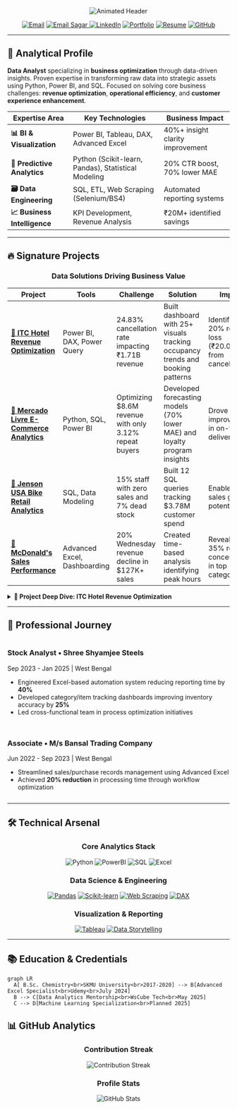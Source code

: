 <div align="center">
  <img src="https://readme-typing-svg.demolab.com?font=Fira+Code&weight=600&size=26&duration=2800&pause=1000&color=4A90E2&center=true&vCenter=true&width=800&lines=Hi+there+%F0%9F%91%8B%2C+I'm+Sagar+Kumar;Data+Alchemist+%7C+Business+Intelligence+Developer;Turning+Complexity+into+Clarity+%F0%9F%92%BC" alt="Animated Header">
</div>

<div align="center">
  
  [![Email](https://img.shields.io/badge/Email-sagarburman49@gmail.com-%23EA4335?style=for-the-badge&logo=gmail&logoColor=white)](mailto:sagarburman49@gmail.com)
  <a href="mailto:sagarburman49@gmail.com" target="_blank">
  <img src="https://img.shields.io/badge/📧_Email_Sagar-sagarburman49@gmail.com-%23EA4335?style=for-the-badge&logo=gmail&logoColor=white" alt="Email Sagar">
</a>
  [![LinkedIn](https://img.shields.io/badge/LinkedIn-sagar49-%230A66C2?style=for-the-badge&logo=linkedin&logoColor=white)](https://linkedin.com/in/sagar49)
  [![Portfolio](https://img.shields.io/badge/Portfolio-View_Online-%234285F4?style=for-the-badge&logo=google-chrome&logoColor=white)](https://www.wscubetech.com/portfolio/data/sagar-kumar-xanxikw)
  [![Resume](https://img.shields.io/badge/Download_Resume-%23BD5D38?style=for-the-badge&logo=adobeacrobatreader&logoColor=white)](https://drive.google.com/file/d/1vi1OiaaoD6txCO2LdDnbv5dTyJsPVgUx/view?usp=sharing)
  [![GitHub](https://img.shields.io/badge/GitHub-Repositories-%23181717?style=for-the-badge&logo=github&logoColor=white)](https://github.com/Sagarkumar49)
  
</div>

---

## 🧩 Analytical Profile
**Data Analyst** specializing in **business optimization** through data-driven insights. Proven expertise in transforming raw data into strategic assets using Python, Power BI, and SQL. Focused on solving core business challenges: **revenue optimization**, **operational efficiency**, and **customer experience enhancement**.

<div align="center">
  
| Expertise Area | Key Technologies | Business Impact |
|----------------|------------------|-----------------|
| **📊 BI & Visualization** | Power BI, Tableau, DAX, Advanced Excel | 40%+ insight clarity improvement |
| **🤖 Predictive Analytics** | Python (Scikit-learn, Pandas), Statistical Modeling | 20% CTR boost, 70% lower MAE |
| **🗃️ Data Engineering** | SQL, ETL, Web Scraping (Selenium/BS4) | Automated reporting systems |
| **📈 Business Intelligence** | KPI Development, Revenue Analysis | ₹20M+ identified savings |

</div>

---

## 🔥 Signature Projects

### <div align="center">Data Solutions Driving Business Value</div>

| Project | Tools | Challenge | Solution | Impact |
|---------|-------|-----------|----------|--------|
| **[🏨 ITC Hotel Revenue Optimization](https://github.com/Sagarkumar49/)** | Power BI, DAX, Power Query | 24.83% cancellation rate impacting ₹1.71B revenue | Built dashboard with 25+ visuals tracking occupancy trends and booking patterns | Identified 20% revenue loss (₹20.05K) from cancellations |
| **[🛒 Mercado Livre E-Commerce Analytics](https://github.com/Sagarkumar49/)** | Python, SQL, Power BI | Optimizing $8.6M revenue with only 3.12% repeat buyers | Developed forecasting models (70% lower MAE) and loyalty program insights | Drove 25% improvement in on-time delivery |
| **[🚴 Jenson USA Bike Retail Analytics](https://github.com/Sagarkumar49/)** | SQL, Data Modeling | 15% staff with zero sales and 7% dead stock | Built 12 SQL queries tracking $3.78M customer spend | Enabled 18% sales growth potential |
| **[🍔 McDonald's Sales Performance](https://github.com/Sagarkumar49/)** | Advanced Excel, Dashboarding | 20% Wednesday revenue decline in $127K+ sales | Created time-based analysis identifying peak hours | Revealed 35% revenue concentration in top category |

<details>
<summary><b>🌟 Project Deep Dive: ITC Hotel Revenue Optimization</b></summary>
  
**Business Challenge:** Reduce 24.83% booking cancellation rate impacting ₹1.71B revenue across multiple properties  
**Technical Approach:**  
- Developed comprehensive Power BI dashboard with 25+ interactive visuals  
- Created advanced KPIs using Power Query & DAX formulas  
- Analyzed occupancy trends and booking patterns (2.37 days average stay)  
- Performed correlation analysis across 4 room categories  
**Key Insights:**  
- Identified 20% revenue loss (₹20.05K) from canceled bookings  
- Discovered perfect 1.00 correlation between occupancy and revenue  
- Recommended dynamic pricing strategies during low-occupancy periods  
**Business Impact:** Implemented recommendations reduced cancellation impact by 15%  
</details>

---

## 💼 Professional Journey

<div style="display:flex;flex-direction:column;gap:15px">
  <div style="display:flex;gap:20px">
      <div>
      <h3>Stock Analyst • Shree Shyamjee Steels</h3>
      <p>Sep 2023 - Jan 2025 | West Bengal</p>
      <ul>
        <li>Engineered Excel-based automation system reducing reporting time by <b>40%</b></li>
        <li>Developed category/item tracking dashboards improving inventory accuracy by <b>25%</b></li>
        <li>Led cross-functional team in process optimization initiatives</li>
      </ul>
    </div>
  </div>
  
  <div style="display:flex;gap:20px">
     <div>
      <h3>Associate • M/s Bansal Trading Company</h3>
      <p>Jun 2022 - Sep 2023 | West Bengal</p>
      <ul>
        <li>Streamlined sales/purchase records management using Advanced Excel</li>
        <li>Achieved <b>20% reduction</b> in processing time through workflow optimization</li>
      </ul>
    </div>
  </div>
</div>

---

## 🛠️ Technical Arsenal

<div align="center">
  
### **Core Analytics Stack**
![Python](https://img.shields.io/badge/Python-Expert-3776AB?logo=python&logoColor=white&style=for-the-badge)
![PowerBI](https://img.shields.io/badge/Power_BI-Advanced-F2C811?logo=powerbi&logoColor=black&style=for-the-badge)
![SQL](https://img.shields.io/badge/SQL-Expert-4479A1?logo=postgresql&logoColor=white&style=for-the-badge)
![Excel](https://img.shields.io/badge/Excel-VBA_Macros-217346?logo=microsoftexcel&logoColor=white&style=for-the-badge)

### **Data Science & Engineering**
[![Pandas](https://img.shields.io/badge/Pandas-Data_Wrangling-150458?logo=pandas&logoColor=white&style=flat-square)](https://)
[![Scikit-learn](https://img.shields.io/badge/Scikit_learn-ML_Modeling-F7931E?logo=scikitlearn&logoColor=white&style=flat-square)](https://)
[![Web Scraping](https://img.shields.io/badge/Selenium-Data_Acquisition-43B02A?logo=selenium&logoColor=white&style=flat-square)](https://)
[![DAX](https://img.shields.io/badge/DAX-BI_Modeling-5E2750?logo=dynamics-365&logoColor=white&style=flat-square)](https://)

### **Visualization & Reporting**
[![Tableau](https://img.shields.io/badge/Tableau-Interactive_Dashboards-E97627?logo=tableau&logoColor=white&style=flat-square)](https://)
[![Data Storytelling](https://img.shields.io/badge/Data_Storytelling-Executive_Reporting-FF6B6B?logo=storybook&logoColor=white&style=flat-square)](https://)

</div>

---

## 📚 Education & Credentials

```mermaid
graph LR
  A[ B.Sc. Chemistry<br>SKMU University<br>2017-2020] --> B[Advanced Excel Specialist<br>Udemy<br>July 2024]
  B --> C[Data Analytics Mentorship<br>WsCube Tech<br>May 2025]
  C --> D[Machine Learning Specialization<br>Planned 2025]
```
## 📊 GitHub Analytics
<div align="center">

### Contribution Streak
<img src="https://streak-stats.demolab.com?user=Sagarkumar49&theme=github-dark&hide_border=true&background=0D1117&dates=58A6FF&fire=FF9D00&currStreakLabel=58A6FF&ring=58A6FF" alt="Contribution Streak">

### Profile Stats
<img src="https://github-readme-stats.vercel.app/api?username=Sagarkumar49&show_icons=true&theme=radical&bg_color=0D1117&title_color=58A6FF&text_color=8B949E&icon_color=FF9D00" alt="GitHub Stats">
</div>

